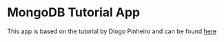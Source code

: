 # MongoDB Tutorial App 
This app is based on the tutorial by Diogo Pinheiro and can be found [here](https://medium.com/@diogo.fg.pinheiro/simple-to-do-list-app-with-node-js-and-mongodb-chapter-2-3780a1c5b039)
